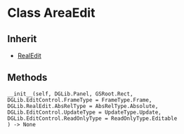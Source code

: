 # Class AreaEdit

## Inherit

* [RealEdit](RealEdit.md)

## Methods
```
__init__(self, DGLib.Panel, GSRoot.Rect,
DGLib.EditControl.FrameType = FrameType.Frame, 
DGLib.RealEdit.AbsRelType = AbsRelType.Absolute, 
DGLib.EditControl.UpdateType = UpdateType.Update, 
DGLib.EditControl.ReadOnlyType = ReadOnlyType.Editable
) -> None
```